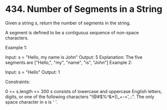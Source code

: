 # 434. Number of Segments in a String

Given a string s, return the number of segments in the string.

A segment is defined to be a contiguous sequence of non-space characters.

Example 1:

Input: s = "Hello, my name is John"
Output: 5
Explanation: The five segments are ["Hello,", "my", "name", "is", "John"]
Example 2:

Input: s = "Hello"
Output: 1

Constraints:

0 <= s.length <= 300
s consists of lowercase and uppercase English letters, digits, or one of the following characters "!@#$%^&\*()\_+-=',.:".
The only space character in s is ' '.
